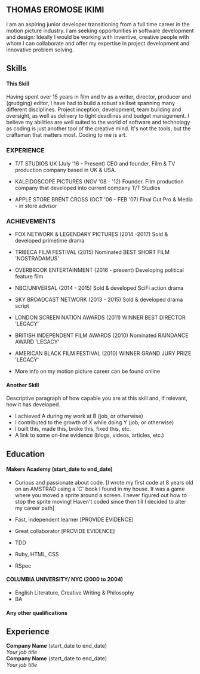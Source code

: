 ## THOMAS EROMOSE IKIMI

I am an aspiring junior developer transitioning from a full time career in the motion picture industry. I am seeking opportunities in software development and design: Ideally I would be working with inventive, creative people with whom I can collaborate and offer my expertise in project development and innovative problem solving.

## Skills

#### This Skill

Having spent over 15 years in film and tv as a writer, director, producer and (grudging) editor, I have had to build a robust skillset spanning many different disciplines. Project inception, development, team building and oversight, as well as delivery to tight deadlines and budget management. I believe my abilities are well suited to the world of software and technology as coding is just another tool of the creative mind. It's not the tools, but the craftsman that matters most. Coding to me is art.

### EXPERIENCE
- T/T STUDIOS UK (July '16 - Present)
  CEO and founder. Film & TV production company based in UK & USA.

- KALEIDOSCOPE PICTURES (NOV '08 - '12)
  Founder. Film production company that developed into current company T/T Studios

- APPLE STORE BRENT CROSS (OCT '06 - FEB '07)
  Final Cut Pro & Media - in store advisor

### ACHIEVEMENTS  
- FOX NETWORK & LEGENDARY PICTURES (2014 -2017)
  Sold & developed primetime drama

- TRIBECA FILM FESTIVAL (2015)
  Nominated BEST SHORT FILM 'NOSTRADAMUS'

- OVERBROOK ENTERTAINMENT (2016 - present)
  Developing political feature film

- NBC/UNIVERSAL (2014 - 2015)
  Sold & developed SciFi action drama

- SKY BROADCAST NETWORK (2013 - 2015)
  Sold & developed drama script

- LONDON SCREEN NATION AWARDS (2011)
  WINNER BEST DIRECTOR 'LEGACY'

- BRITISH INDEPENDENT FILM AWARDS (2010)
  Nominated RAINDANCE AWARD 'LEGACY'

- AMERICAN BLACK FILM FESTIVAL (2010)
  WINNER GRAND JURY PRIZE 'LEGACY'

- More info on my motion picture career can be found online

#### Another Skill

Descriptive paragraph of how capable you are at this skill and, if relevant, how it has developed.

- I achieved A during my work at B (job, or otherwise)
- I contributed to the growth of X while doing Y (job, or otherwise)
- I built this, made this, broke this, fixed this, etc.
- A link to some on-line evidence (blogs, videos, articles, etc.)

## Education

#### Makers Academy (start_date to end_date)

- Curious and passionate about code. [I wrote my first code at 8 years old on an AMSTRAD using a 'C' book I found in my house. It was a game where you moved a sprite around a screen. I never figured out how to stop the sprite moving! Haven't coded since then till I decided to alter my career path]

- Fast, independent learner [PROVIDE EVIDENCE]
- Great collaborator [PROVIDE EVIDENCE]

- TDD
- Ruby, HTML, CSS
- RSpec


#### COLUMBIA UNIVERSITY/ NYC (2000 to 2004)

- English Literature, Creative Writing & Philosophy
- BA

#### Any other qualifications

## Experience

**Company Name** (start_date to end_date)    
*Your job title*  
**Company Name** (start_date to end_date)   
*Your job title*  
